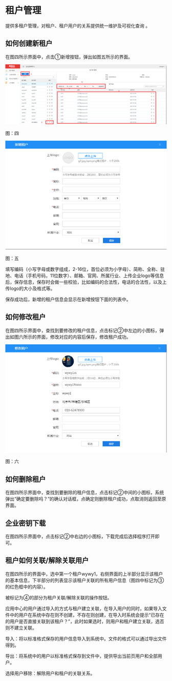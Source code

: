 # 租户管理

提供多租户管理，对租户、租户用户的关系提供统一维护及可视化查询 。 

## 如何创建新租户

在图四所示界面中，点击①新增按钮，弹出如图五所示的界面。

![](/articles/quickstart/2-/images/image6.png)

图：四

![](/articles/quickstart/2-/images/image7.png)

图：五

填写编码（小写字母或数字组成，2-16位，首位必须为小字母）、简称、全称、驻地、电话（手机号码，11位数字）、邮箱、官网、所属行业、上传企业logo等信息后，保存信息，保存时会做一些校验，比如编码的合法性，电话的合法性，以及上传logo的大小及格式等。

保存成功后，新增的租户信息会显示在新增按钮下面的列表中。

## 如何修改租户

在图四所示界面中，查找到要修改的租户信息，点击标记②中左边的小图标，弹出如图六所示的界面，修改对应的内容后保存，修改租户成功。

![](/articles/quickstart/2-/images/image8.png)

图：六

## 如何删除租户

在图四所示界面中，查找到要删除的租户信息，点击标记②中间的小图标，系统弹出“确定要删除吗？”的确认对话框，点确定则删除租户成功，点取消则返回至原界面。

## 企业密钥下载

在图四所示界面中，点击标记②中右边的小图标，下载完成后选择程序打开即可。


## 租户如何关联/解除关联用户

在图四所示的界面中，选中第一个租户wywy1，右侧界面的上半部分显示该租户的基本信息，下半部分的列表显示该租户关联的所有用户信息（图四中标记为③的红色框中的内容）。

被标记为④的部分为租户关联/解除关联的操作按钮。

应用中心的用户通过导入的方式与租户建立关联，在导入用户的同时，如果导入文件中的用户在系统中存在则不创建，不存在则创建，在导入时系统会提示“已存在的用户是否直接关联到该租户？”，此时如果选时，则用户和租户建立关联，选否则不建立关联。

导入：将以标准格式保存的用户信息导入到系统中。文件的格式可以通过导出文件得到。

导出：将系统中的用户以标准格式保存到文件中，提供导出当前页用户和全部用户。

选择用户移除：解除用户和租户的关联关系。








